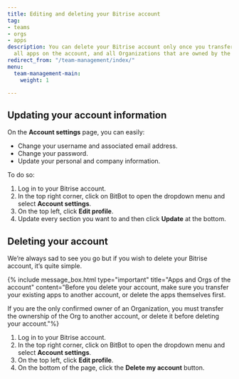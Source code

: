 ```yaml
---
title: Editing and deleting your Bitrise account
tag:
- teams
- orgs
- apps
description: You can delete your Bitrise account only once you transferred or deleted
  all apps on the account, and all Organizations that are owned by the account.
redirect_from: "/team-management/index/"
menu:
  team-management-main:
    weight: 1

---
```

## Updating your account information

On the **Account settings** page, you can easily:

* Change your username and associated email address.
* Change your password.
* Update your personal and company information. 

To do so:

1. Log in to your Bitrise account.
2. In the top right corner, click on BitBot to open the dropdown menu and select **Account settings**.
3. On the top left, click **Edit profile**.
4. Update every section you want to and then click **Update** at the bottom. 

## Deleting your account

We’re always sad to see you go but if you wish to delete your Bitrise account, it’s quite simple.

{% include message_box.html type="important" title="Apps and Orgs of the account" content="Before you delete your account, make sure you transfer your existing apps to another account, or delete the apps themselves first.

If you are the only confirmed owner of an Organization, you must transfer the ownership of the Org to another account, or delete it before deleting your account."%}

1. Log in to your Bitrise account.
2. In the top right corner, click on BitBot to open the dropdown menu and select **Account settings**.
3. On the top left, click **Edit profile**.
4. On the bottom of the page, click the **Delete my account** button.
